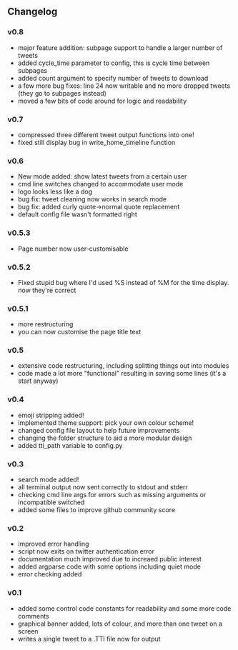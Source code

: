 ## Changelog

### v0.8
- major feature addition: subpage support to handle a larger number of tweets
- added cycle_time parameter to config, this is cycle time between subpages
- added count argument to specify number of tweets to download
- a few more bug fixes: line 24 now writable and no more dropped tweets (they go to subpages instead)
- moved a few bits of code around for logic and readability

### v0.7
- compressed three different tweet output functions into one!
- fixed still display bug in write_home_timeline function

### v0.6
- New mode added: show latest tweets from a certain user
- cmd line switches changed to accommodate user mode
- logo looks less like a dog
- bug fix: tweet cleaning now works in search mode
- bug fix: added curly quote->normal quote replacement
- default config file wasn't formatted right

### v0.5.3
- Page number now user-customisable

### v0.5.2
- Fixed stupid bug where I'd used %S instead of %M for the time display. now they're correct

### v0.5.1
- more restructuring
- you can now customise the page title text

### v0.5
- extensive code restructuring, including splitting things out into modules
- code made a lot more "functional" resulting in saving some lines (it's a start anyway)

### v0.4
- emoji stripping added!
- implemented theme support: pick your own colour scheme!
- changed config file layout to help future improvements
- changing the folder structure to aid a more modular design
- added tti_path variable to config.py

### v0.3
- search mode added!
- all terminal output now sent correctly to stdout and stderr
- checking cmd line args for errors such as missing arguments or incompatible switched
- added some files to improve github community score

### v0.2
- improved error handling
- script now exits on twitter authentication error
- documentation much improved due to increaed public interest
- added argparse code with some options including quiet mode
- error checking added

### v0.1
- added some control code constants for readability and some more code comments
- graphical banner added, lots of colour, and more than one tweet on a screen
- writes a single tweet to a .TTI file now for output
